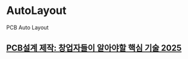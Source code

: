 # AutoLayout
PCB Auto Layout

## [PCB설계 제작: 창업자들이 알아야할 핵심 기술 2025](https://k-rnd.com/pcb-design-and-manufacturing/)
